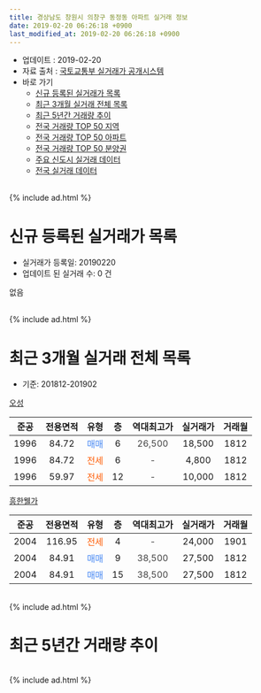 ```yaml
---
title: 경상남도 창원시 의창구 동정동 아파트 실거래 정보
date: 2019-02-20 06:26:18 +0900
last_modified_at: 2019-02-20 06:26:18 +0900
---
```


* 업데이트 : 2019-02-20
* 자료 출처 : [국토교통부 실거래가 공개시스템](http://rt.molit.go.kr)
* 바로 가기
    * [신규 등록된 실거래가 목록](#신규-등록된-실거래가-목록)
    * [최근 3개월 실거래 전체 목록](#최근-3개월-실거래-전체-목록)
    * [최근 5년간 거래량 추이](#최근-5년간-거래량-추이)
    * [전국 거래량 TOP 50 지역](https://inasie.github.io/apt-trade-info/최근-3개월-전국에서-가장-거래가-많이-발생한-지역)
    * [전국 거래량 TOP 50 아파트](https://inasie.github.io/apt-trade-info/최근-3개월-전국에서-가장-거래가-많이-발생한-아파트)
    * [전국 거래량 TOP 50 분양권](https://inasie.github.io/apt-trade-info/최근-3개월-전국에서-가장-거래가-많이-발생한-분양권)
    * [주요 신도시 실거래 데이터](https://inasie.github.io/apt-trade-info/주요-신도시)
    * [전국 실거래 데이터](https://inasie.github.io/apt-trade-info/전국)
<br>
{% include ad.html %}
<br>

# 신규 등록된 실거래가 목록
* 실거래가 등록일: 20190220
* 업데이트 된 실거래 수: 0 건

없음

<br>
{% include ad.html %}
<br>

# 최근 3개월 실거래 전체 목록
* 기준: 201812-201902


[오성](https://search.naver.com/search.naver?query=%EA%B2%BD%EC%83%81%EB%82%A8%EB%8F%84+%EC%B0%BD%EC%9B%90%EC%8B%9C+%EC%9D%98%EC%B0%BD%EA%B5%AC+%EB%8F%99%EC%A0%95%EB%8F%99+%EC%98%A4%EC%84%B1)

|준공|전용면적|유형|층|역대최고가|실거래가|거래월|
|:---:|:---:|:---:|:---:|:---:|:---:|:---:|
|1996|84.72|<span style="color:#4285f3">매매</span>|6|<span style="color:#444444">26,500</span>|18,500|1812|
|1996|84.72|<span style="color:#ff5a00">전세</span>|6|<span style="color:#444444">-</span>|4,800|1812|
|1996|59.97|<span style="color:#ff5a00">전세</span>|12|<span style="color:#444444">-</span>|10,000|1812|

[흥한웰가](https://search.naver.com/search.naver?query=%EA%B2%BD%EC%83%81%EB%82%A8%EB%8F%84+%EC%B0%BD%EC%9B%90%EC%8B%9C+%EC%9D%98%EC%B0%BD%EA%B5%AC+%EB%8F%99%EC%A0%95%EB%8F%99+%ED%9D%A5%ED%95%9C%EC%9B%B0%EA%B0%80)

|준공|전용면적|유형|층|역대최고가|실거래가|거래월|
|:---:|:---:|:---:|:---:|:---:|:---:|:---:|
|2004|116.95|<span style="color:#ff5a00">전세</span>|4|<span style="color:#444444">-</span>|24,000|1901|
|2004|84.91|<span style="color:#4285f3">매매</span>|9|<span style="color:#444444">38,500</span>|27,500|1812|
|2004|84.91|<span style="color:#4285f3">매매</span>|15|<span style="color:#444444">38,500</span>|27,500|1812|


<br>
{% include ad.html %}
<br>

# 최근 5년간 거래량 추이


<div style="width:100%;">
    <canvas id="deal_progress" height="200"></canvas>
</div>

<script>
new Chart(document.getElementById("deal_progress"), {
    type: 'line',
    data: {
        labels: ['201402','201403','201404','201405','201406','201407','201408','201409','201410','201411','201412','201501','201502','201503','201504','201505','201506','201507','201508','201509','201510','201511','201512','201601','201602','201603','201604','201605','201606','201607','201608','201609','201610','201611','201612','201701','201702','201703','201704','201705','201706','201707','201708','201709','201710','201711','201712','201801','201802','201803','201804','201805','201806','201807','201808','201809','201810','201811','201812','201901','201902'],
        datasets: [{
            label: '매매',
            pointRadius: 1,
            data: [8, 8, 3, 6, 6, 3, 8, 4, 12, 8, 7, 11, 5, 8, 5, 4, 6, 5, 3, 10, 15, 7, 3, 6, 1, 2, 6, 3, 4, 3, 4, 4, 2, 4, 1, 0, 3, 6, 1, 2, 4, 2, 1, 0, 4, 2, 2, 4, 3, 3, 2, 1, 2, 0, 2, 2, 4, 2, 3, 0, 0],
            borderColor: "rgba(255, 201, 14, 1)",
            backgroundColor: "rgba(255, 201, 14, 0.5)",
            fill: false,
            lineTension: 0
        },{
            label: '전월세',
            pointRadius: 1,
            data: [2, 6, 4, 1, 1, 0, 4, 6, 4, 1, 1, 6, 1, 2, 1, 4, 2, 2, 1, 0, 4, 2, 3, 1, 0, 1, 4, 3, 2, 1, 2, 2, 2, 2, 4, 0, 2, 2, 2, 2, 1, 1, 2, 2, 2, 6, 4, 2, 2, 3, 2, 1, 2, 2, 1, 4, 0, 1, 2, 1, 0],
            borderColor: "rgba(0, 141, 185, 1)",
            backgroundColor: "rgba(0, 141, 185, 0.5)",
            fill: false,
            lineTension: 0
        }
        ]
    },
    options: {
        responsive: true,
        title: {
            display: false
        },
        tooltips: {
            mode: 'index',
            intersect: false
        },
        hover: {
            mode: 'nearest',
            intersect: true
        },
        scales: {
            xAxes: [{
                display: true,
                scaleLabel: {
                    display: true,
                    labelString: '년/월'
                }
            }],
            yAxes: [{
                display: true,
                ticks: {
                    suggestedMin: 0,
                },
                scaleLabel: {
                    display: true,
                    labelString: '실거래 수'
                }
            }]
        }
    }
});

</script>


<br>
{% include ad.html %}
<br>

